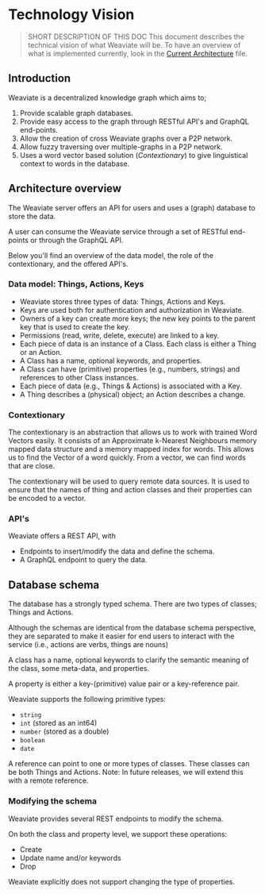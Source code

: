 # Technology Vision

> SHORT DESCRIPTION OF THIS DOC
> This document describes the technical vision of what Weaviate will be.
> To have an overview of what is implemented currently, look in the [Current Architecture](./tech_current_architecture.md) file.

## Introduction

Weaviate is a decentralized knowledge graph which aims to;
1. Provide scalable graph databases.
2. Provide easy access to the graph through RESTful API's and GraphQL end-points.
3. Allow the creation of cross Weaviate graphs over a P2P network.
4. Allow fuzzy traversing over multiple-graphs in a P2P network.
5. Uses a word vector based solution (_Contextionary_) to give linguistical context to words in the database.

## Architecture overview

The Weaviate server offers an API for users and uses a (graph) database to store the data.

A user can consume the Weaviate service through a set of RESTful end-points or through the GraphQL API.

Below you'll find an overview of the data model, the role of the contextionary, and the offered API's.

### Data model: Things, Actions, Keys

- Weaviate stores three types of data: Things, Actions and Keys.
- Keys are used both for authentication and authorization in Weaviate.
- Owners of a key can create more keys; the new key points to the parent key that is used to create the key.
- Permissions (read, write, delete, execute) are linked to a key.
- Each piece of data is an instance of a Class. Each class is either a Thing or an Action.
- A Class has a name, optional keywords, and properties.
- A Class can have (primitive) properties (e.g., numbers, strings) and references to other Class instances.
- Each piece of data (e.g., Things & Actions) is associated with a Key.
- A Thing describes a (physical) object; an Action describes a change.

### Contextionary

The contextionary is an abstraction that allows us to work with trained Word Vectors easily. It consists of an Approximate k-Nearest Neighbours memory mapped data structure and a memory mapped index for words. This allows us to find the Vector of a word quickly. From a vector, we can find words that are close.

The contextionary will be used to query remote data sources. It is used to ensure that the names of thing and action classes and their properties can be encoded to a vector.

### API's

Weaviate offers a REST API, with
- Endpoints to insert/modify the data and define the schema.
- A GraphQL endpoint to query the data.

## Database schema

The database has a strongly typed schema. There are two types of classes; Things and Actions.

Although the schemas are identical from the database schema perspective, they are separated to make it easier for end users to interact with the service (i.e., actions are verbs, things are nouns)

A class has a name, optional keywords to clarify the semantic meaning of the class, some meta-data, and properties.

A property is either a key-(primitive) value pair or a key-reference pair.

Weaviate supports the following primitive types:
- `string`
- `int` (stored as an int64)
- `number` (stored as a double)
- `boolean`
- `date`

A reference can point to one or more types of classes. These classes can be both Things and Actions.
Note: In future releases, we will extend this with a remote reference.

### Modifying the schema

Weaviate provides several REST endpoints to modify the schema.

On both the class and property level, we support these operations:
- Create
- Update name and/or keywords
- Drop

Weaviate explicitly does not support changing the type of properties.
